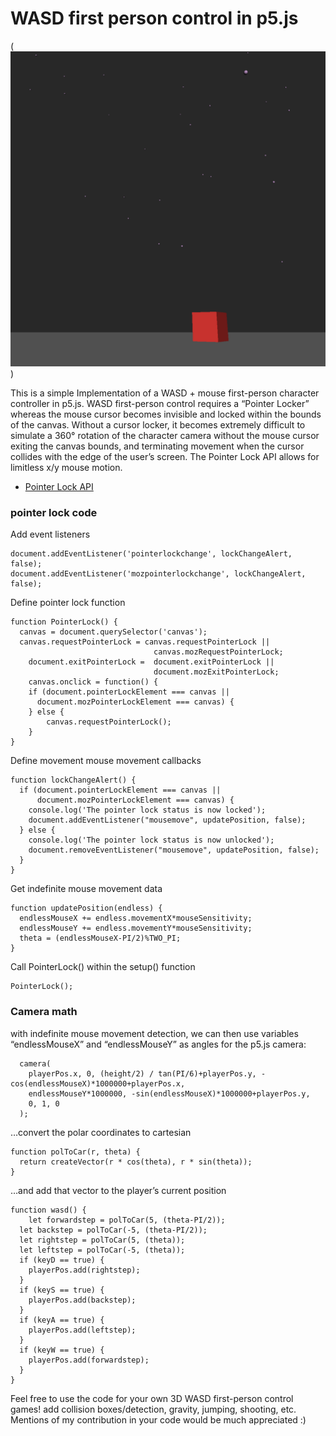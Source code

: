# WASD first person control in p5.js

(![alt text](https://raw.githubusercontent.com/datramt/WASD-first-person-control-in-p5.js/gh-pages/WASD.png))

This is a simple Implementation of a WASD + mouse first-person character controller in p5.js. WASD first-person control requires a “Pointer Locker” whereas the mouse cursor becomes invisible and locked within the bounds of the canvas. Without a cursor locker, it becomes extremely difficult to simulate a 360° rotation of the character camera without the mouse cursor exiting the canvas bounds, and terminating movement when the cursor collides with the edge of the user’s screen. The Pointer Lock API allows for limitless x/y mouse motion. 

* [Pointer Lock API](https://developer.mozilla.org/en-US/docs/Web/API/Pointer_Lock_API)

### pointer lock code

Add event listeners
```
document.addEventListener('pointerlockchange', lockChangeAlert, false);
document.addEventListener('mozpointerlockchange', lockChangeAlert, false);
```

Define pointer lock function 

```
function PointerLock() {
  canvas = document.querySelector('canvas');
  canvas.requestPointerLock = canvas.requestPointerLock ||
   	                        	canvas.mozRequestPointerLock;
	document.exitPointerLock = 	document.exitPointerLock ||
   	                       		document.mozExitPointerLock;
	canvas.onclick = function() {
    if (document.pointerLockElement === canvas ||
      document.mozPointerLockElement === canvas) {
    } else {
		canvas.requestPointerLock();
    }
}

```
Define movement mouse movement callbacks
```
function lockChangeAlert() {
  if (document.pointerLockElement === canvas ||
      document.mozPointerLockElement === canvas) {
    console.log('The pointer lock status is now locked');
    document.addEventListener("mousemove", updatePosition, false);
  } else {
    console.log('The pointer lock status is now unlocked');
    document.removeEventListener("mousemove", updatePosition, false);
  }
}
```

Get indefinite mouse movement data 
```
function updatePosition(endless) {
  endlessMouseX += endless.movementX*mouseSensitivity;
  endlessMouseY += endless.movementY*mouseSensitivity;
  theta = (endlessMouseX-PI/2)%TWO_PI;
}
```

Call PointerLock() within the setup() function
```
PointerLock();
```

### Camera math

with indefinite mouse movement detection, we can then use variables “endlessMouseX” and “endlessMouseY” as angles for the p5.js camera:

```
  camera(
    playerPos.x, 0, (height/2) / tan(PI/6)+playerPos.y, -cos(endlessMouseX)*1000000+playerPos.x,
    endlessMouseY*1000000, -sin(endlessMouseX)*1000000+playerPos.y,
    0, 1, 0
  );
```

…convert the polar coordinates to cartesian

```
function polToCar(r, theta) {
  return createVector(r * cos(theta), r * sin(theta));
}
```

…and add that vector to the player’s current position

```
function wasd() {
	let forwardstep = polToCar(5, (theta-PI/2));
  let backstep = polToCar(-5, (theta-PI/2));
  let rightstep = polToCar(5, (theta));
  let leftstep = polToCar(-5, (theta));
  if (keyD == true) {
    playerPos.add(rightstep);
  }
  if (keyS == true) {
    playerPos.add(backstep);
  }
  if (keyA == true) {
    playerPos.add(leftstep);
  }
  if (keyW == true) {
    playerPos.add(forwardstep);
  }
}
```

Feel free to use the code for your own 3D WASD first-person control games! add collision boxes/detection, gravity, jumping, shooting, etc. Mentions of my contribution in your code would be much appreciated :)
